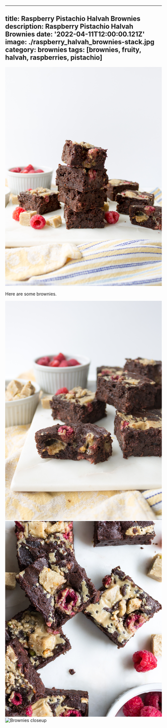 ---
title: Raspberry Pistachio Halvah Brownies
description: Raspberry Pistachio Halvah Brownies
date: '2022-04-11T12:00:00.121Z'
image: ./raspberry_halvah_brownies-stack.jpg
category: brownies
tags: [brownies, fruity, halvah, raspberries, pistachio]
------

![Stack of brownies](./raspberry_halvah_brownies-stack.jpg)

Here are some brownies.

![Brownies with a bite](./raspberry_halvah_brownies-bite.jpg)
![Brownies overhead](./raspberry_halvah_brownies-overhead.jpg)
![Brownies closeup](./raspberry_halvah_brownies-closeup.jpg)